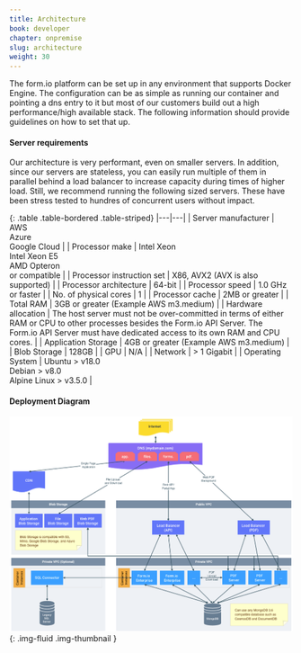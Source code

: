 ```yaml
---
title: Architecture
book: developer
chapter: onpremise
slug: architecture
weight: 30
---
```

The form.io platform can be set up in any environment that supports Docker Engine. The configuration can be as simple as running our container and pointing a dns entry to it but most of our customers build out a high performance/high available stack. The following information should provide guidelines on how to set that up.

#### Server requirements
Our architecture is very performant, even on smaller servers. In addition, since our servers are stateless, you can easily run multiple of them in parallel behind a load balancer to increase capacity during times of higher load. Still, we recommend running the following sized servers. These have been stress tested to hundres of concurrent users without impact.

{: .table .table-bordered .table-striped}
|---|---|
| Server manufacturer | AWS <br>Azure <br>Google Cloud |
| Processor make | Intel Xeon<br>Intel Xeon E5 <br>AMD Opteron<br>or compatible |
| Processor instruction set | X86, AVX2 (AVX is also supported) |
| Processor architecture | 64-bit |
| Processor speed | 1.0 GHz or faster |
| No. of physical cores | 1 |
| Processor cache | 2MB or greater |
| Total RAM | 3GB or greater (Example AWS m3.medium) |
| Hardware allocation | The host server must not be over-committed in terms of either RAM or CPU to other processes besides the Form.io API Server. The Form.io API Server must have dedicated access to its own RAM and CPU cores. |
| Application Storage | 4GB or greater (Example AWS m3.medium) |
| Blob Storage | 128GB |
| GPU | N/A |
| Network | > 1 Gigabit |
| Operating System | Ubuntu > v18.0 <br>Debian > v8.0 <br>Alpine Linux > v3.5.0 |

#### Deployment Diagram
![](/assets/img/developer/deploymentDiagram.png){: .img-fluid .img-thumbnail }
